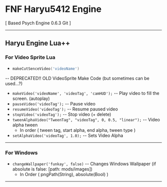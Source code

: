 # FNF Haryu5412 Engine

[ Based Psych Engine 0.6.3 Git ]

---

## Haryu Engine Lua++

### **For Video Sprite Lua**

- ```lua 
  makeCutSenceVideo('videoName')
  ``` 
-- DEPRECATED!! OLD VideoSprite Make Code (but sometimes can be used...?)
- ```makeVideo('videoName', 'videoTag', 'camHUD');``` -- Play video to fill the screen. (autoplay)
- ```pauseVideo('videoTag');``` -- Pause video
- ```resumeVideo('videoTag');``` -- Resume paused video
- ```stopVideo('videoTag');``` -- Stop video (+ delete)
- ```tweenAlphaVideo("TweenTag", "videoTag", 0, 0.5, "linear");``` -- Video alpha tween
  - In order ( tween tag, start alpha, end alpha, tween type )
- ```setAlphaVideo('videoTag', 1.0);``` -- Sets Video Alpha

---

### **For Windows**

- ```changeWallpaper('funkay', false)``` -- Changes Windows Wallpaper (if absolute is false: [path: mods/images])
  - In Order ( pngPath(String), absolute(Bool) )

---